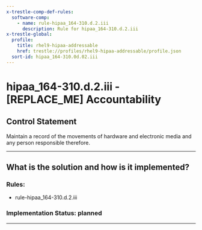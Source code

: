 ```yaml
---
x-trestle-comp-def-rules:
  software-comp:
    - name: rule-hipaa_164-310.d.2.iii
      description: Rule for hipaa_164-310.d.2.iii
x-trestle-global:
  profile:
    title: rhel9-hipaa-addressable
    href: trestle://profiles/rhel9-hipaa-addressable/profile.json
  sort-id: hipaa_164-310.0d.02.iii
---
```


# hipaa_164-310.d.2.iii - \[REPLACE_ME\] Accountability

## Control Statement

Maintain a record of the movements of hardware and electronic media and any person responsible therefore.

______________________________________________________________________

## What is the solution and how is it implemented?

<!-- For implementation status enter one of: implemented, partial, planned, alternative, not-applicable -->

<!-- Note that the list of rules under ### Rules: is read-only and changes will not be captured after assembly to JSON -->

<!-- Add control implementation description here for control: hipaa_164-310.d.2.iii -->

### Rules:

  - rule-hipaa_164-310.d.2.iii

### Implementation Status: planned

______________________________________________________________________
